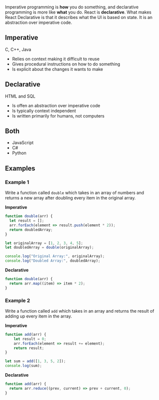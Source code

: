 Imperative programming is **how** you do something, and declarative programming is more like **what** you do. React is **declarative**. What makes React Declarative is that it describes what the UI is based on state. It is an abstraction over imperative code.

## Imperative
C, C++, Java
- Relies on context making it difficult to reuse
- Gives procedural instructions on how to do something
- ls explicit about the changes it wants to make
## Declarative
HTML and SQL
- Is offen an abstraction over imperative code
- Is typically context independent
- Is written primarily for humans, not computers

## Both
- JavaScript
- C#
- Python

## Examples
### Example 1
Write a function called `double` which takes in an array of numbers and returns a new array after doubling every item in the original array.

**Imperative**
```javascript
function double(arr) {
  let result = [];
  arr.forEach(element => result.push(element * 2));
  return doubledArray;
}

let originalArray = [1, 2, 3, 4, 5];
let doubledArray = double(originalArray);

console.log("Original Array:", originalArray);
console.log("Doubled Array:", doubledArray);
```

**Declarative**
```javascript
function double(arr) {
  return arr.map((item) => item * 2);
}
```
### Example 2
Write a function called `add` which takes in an array and returns the result of adding up every item in the array.

**Imperative**
```javascript
function add(arr) {
	let result = 0;
	arr.forEach(element => result += element);
	return result;
}

let sum = add([1, 3, 5, 2]);
console.log(sum);
```

**Declarative**
```javascript
function add(arr) {
  return arr.reduce((prev, current) => prev + current, 0);
}
```



